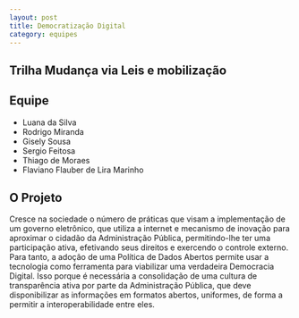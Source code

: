 ```yaml
---
layout: post
title: Democratização Digital
category: equipes
---
```


## Trilha Mudança via Leis e mobilização

## Equipe

*	Luana da Silva
*	Rodrigo Miranda
*	Gisely Sousa
*	Sergio Feitosa
*	Thiago de Moraes
*	Flaviano Flauber de Lira Marinho

## O Projeto

Cresce na sociedade o número de práticas que visam a implementação de um governo eletrônico, que utiliza a internet e mecanismo de inovação para aproximar o cidadão da Administração Pública, permitindo-lhe ter uma participação ativa, efetivando seus direitos e exercendo o controle externo.  Para tanto, a adoção de uma Política de Dados Abertos permite usar a tecnologia como ferramenta para viabilizar uma verdadeira Democracia Digital. Isso porque é necessária a consolidação de uma cultura de transparência ativa por parte da Administração Pública, que deve disponibilizar as informações em formatos abertos, uniformes, de forma a permitir a interoperabilidade entre eles.
